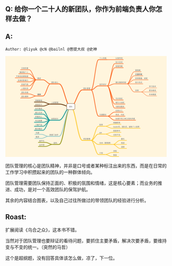 ## Q: 给你一个二十人的新团队，你作为前端负责人你怎样去做？

## A:   

`Author: @liyuk @cN @bailnl @菩提大叔 @史神`

![团队管理](/assets/imgs/team.png)

团队管理的核心是团队精神，并非是口号或者某种标注出来的东西，而是在日常的工作学习中积攒起来的团队的一种群体倾向。

团队管理需要团队保持正面的、积极的氛围和情绪，这是核心要素；而业务的推进、成功，是对一个高效团队的保驾护航。 

其余的内容结合图表，以及自己过往所做过的带领团队的经验进行分析。 

## Roast:
扩展阅读《乌合之众》，这本书不错。  

当然对于团队管理也要辩证的看待问题，要抓住主要矛盾，解决次要矛盾，要维持变与不变的统一。（突然的马哲）   

这个是超纲题，没有回答具体该怎么做，凉了，下一位。

